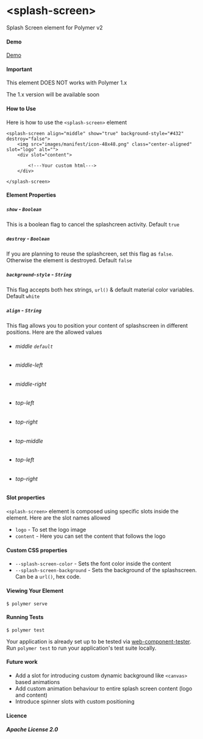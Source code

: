# \<splash-screen\>

Splash Screen element for Polymer v2

#### Demo

[Demo](https://arcoirislabs.github.io/polymer2-splashscreen/bower_components/splash-screen/demo/)

#### Important

This element DOES NOT works with Polymer 1.x

The 1.x version will be available soon

#### How to Use

Here is how to use the `<splash-screen>` element

`````
<splash-screen align="middle" show="true" background-style="#432" destroy="false">
    <img src="images/manifest/icon-48x48.png" class="center-aligned" slot="logo" alt="">
    <div slot="content">

        <!---Your custom html--->
    </div>

</splash-screen>
`````

#### Element Properties
##### `show` - `Boolean`

This is a boolean flag to cancel the splashcreen activity. Default `true`


##### `destroy` - `Boolean`

If you are planning to reuse the splashcreen, set this flag as `false`. Otherwise the element is destroyed. Default `false`


##### `background-style` - `String`

This flag accepts both hex strings, `url()` & default material color variables. Default `white`

##### `align` - `String`

This flag allows you to position your content of splashscreen in different positions. Here are the allowed values
- ###### middle `default`
- ###### middle-left
- ###### middle-right
- ###### top-left
- ###### top-right
- ###### top-middle
- ###### top-left
- ###### top-right


#### Slot properties

`<splash-screen>` element is composed using specific slots inside the element. Here are the slot names allowed
- `logo` - To set the logo image
- `content` - Here you can set the content that follows the logo

#### Custom CSS properties

- `--splash-screen-color` - Sets the font color inside the content
- `--splash-screen-background` - Sets the background of the splashscreen. Can be a `url()`, hex code.


#### Viewing Your Element

```
$ polymer serve
```

#### Running Tests

```
$ polymer test
```

Your application is already set up to be tested via [web-component-tester](https://github.com/Polymer/web-component-tester). Run `polymer test` to run your application's test suite locally.


#### Future work
- Add a slot for introducing custom dynamic background like `<canvas>` based animations
- Add custom animation behaviour to entire splash screen content (logo and content)
- Introduce spinner slots with custom positioning


#### Licence
##### Apache License 2.0
